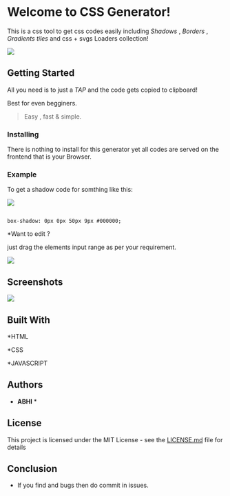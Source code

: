 # Welcome to CSS Generator!

This is a css tool to get css codes easily including *Shadows* , *Borders* , *Gradients tiles* and css + svgs Loaders collection!

![](https://raw.githubusercontent.com/abhiprojectz/CSS-Generator/master/assets/Screenshot_2020-05-01_230509-2-2.jpg)

## Getting Started

All you need is to just a *TAP* and the code gets copied to clipboard! 

Best for even begginers.

> Easy , fast & simple.

### Installing

There is nothing to install for this generator yet all codes are served on the frontend that is your Browser.

### Example 

To get a shadow code for somthing like this:

![](https://raw.githubusercontent.com/abhiprojectz/CSS-Generator/master/assets/Screenshot_2020-05-02_103957-2.jpg)

```

box-shadow: 0px 0px 50px 9px #000000;

```

*Want to edit ? 

just drag the elements input range as per your requirement.

![](https://raw.githubusercontent.com/abhiprojectz/CSS-Generator/master/assets/Screenshot_2020-05-02_103957-1.jpg)

## Screenshots

![](https://raw.githubusercontent.com/abhiprojectz/CSS-Generator/master/assets/Screenshot_2020-05-01_230513-1.jpg)

## Built With

*HTML 

*CSS 

*JAVASCRIPT

## Authors

* **ABHI** * 

## License

This project is licensed under the MIT License - see the [LICENSE.md](LICENSE.md) file for details

## Conclusion

* If you find and bugs then do commit in issues.


